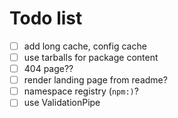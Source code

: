 # Todo list

- [ ] add long cache, config cache
- [ ] use tarballs for package content
- [ ] 404 page??
- [ ] render landing page from readme?
- [ ] namespace registry (`npm:)`?
- [ ] use ValidationPipe
